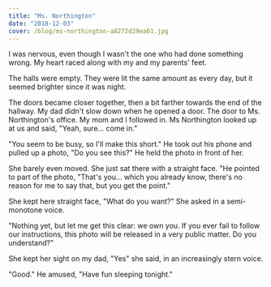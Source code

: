 ```yaml
---
title: "Ms. Northington"
date: "2018-12-03"
cover: /blog/ms-northington-a8272d29ea61.jpg
---
```


I was nervous, even though I wasn't the one who had done something wrong. My heart raced along with my and my parents' feet.

The halls were empty. They were lit the same amount as every day, but it seemed brighter since it was night.

The doors became closer together, then a bit farther towards the end of the hallway. My dad didn't slow down when he opened a door. The door to Ms. Northington's office. My mom and I followed in. Ms Northington looked up at us and said, "Yeah, sure... come in."

"You seem to be busy, so I'll make this short." He took out his phone and pulled up a photo, "Do you see this?" He held the photo in front of her.

She barely even moved. She just sat there with a straight face. "He pointed to part of the photo, "That's you... which you already know, there's no reason for me to say that, but you get the point."

She kept here straight face, "What do you want?" She asked in a semi-monotone voice.

"Nothing yet, but let me get this clear: we own you. If you ever fail to follow our instructions, this photo will be released in a very public matter. Do you understand?"

She kept her sight on my dad, "Yes" she said, in an increasingly stern voice.

"Good." He amused,  "Have fun sleeping tonight."
